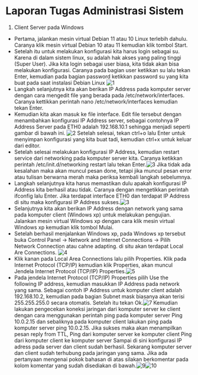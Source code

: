 # Laporan Tugas Administrasi Sistem 
1. Client Server pada Windows
- Pertama, jalankan mesin virtual Debian  11 atau 10 Linux terlebih dahulu. Caranya klik mesin virtual Debian 10 atau 11 kemudian klik tombol Start.
- Setelah itu untuk melakukan konfigurasi kita harus login sebagai su. Karena di dalam sistem linux, su adalah hak akses yang paling tinggi (Super User). Jika kita login sebagai user biasa, kita tidak akan bisa melakukan konfigurasi. Caranya pada bagian user ketikkan su lalu tekan Enter, kemudian pada bagian password ketikkan password su yang kita buat pada saat instalasi Debian Linux ![1](https://user-images.githubusercontent.com/112459285/191629603-4b337123-e4e4-4f41-92ff-814b0162d681.png)
-  Langkah selanjutnya kita akan berikan IP Address pada komputer server dengan cara mengedit file yang berada pada /etc/network/interfaces. Caranya kettikkan perintah nano /etc/network/interfaces kemudian tekan Enter.
- Kemudian kita akan masuk ke file interface. Edit file tersebut dengan menambahkan konfigurasi IP Address server, sebagai contohnya IP Address Server pada ETH0 adalah 192.168.10.1 sehingga menjadi seperti gambar di bawah ini. ![2](https://user-images.githubusercontent.com/112459285/191630061-16478eaa-712a-49ef-9c61-b63ab99e8aa6.png) Setelah selesai, tekan ctrl+o lalu Enter untuk menyimpan konfigurasi yang kita buat tadi, kemudian ctrl+x untuk keluar dari editor.
- Setelah selesai melakukan konfigurasi IP Address, kemudian restart service dari networking pada komputer server kita. Caranya ketikkan perintah /etc/init.d/networking restart lalu tekan Enter.![3](https://user-images.githubusercontent.com/112459285/191630323-793e3524-08ae-47a5-b411-e24947906a07.png) Jika tidak ada kesalahan maka akan muncul pesan done, tetapi jika muncul pesan error atau tulisan berwarna merah maka periksa kembali langkah sebelumnya.
-  Langkah selanjutnya kita harus memastikan dulu apakah konfigurasi IP Address kita berhasil atau tidak. Caranya dengan mengetikkan perintah ifconfig lalu Enter. Jika terdapat interface ETH0 dan terdapat IP Address di situ maka konfigurasi IP Address sukses.![3](https://user-images.githubusercontent.com/112459285/191630386-e4d72b09-246c-4df7-95ab-ae4f11dbb29c.png)
- Selanjutnya kita akan berikan IP Address dengan network yang sama pada komputer client (Windows xp) untuk melakukan pengujian.  Jalankan mesin virtual Windows xp dengan cara klik mesin virtual Windows xp kemudian klik tombol Mulai.
- Setelah berhasil menjalankan Windows xp, pada Windows xp tersebut buka Control Panel -> Network and Internet Connections -> Pilih Network Connection atau cahne adapting. di situ akan terdapat Local Are Connections. ![4](https://user-images.githubusercontent.com/112459285/191630584-9179512d-cdb6-4112-8c2a-b5eb7c84b871.png)
- Klik kanan pada Local Area Connections lalu pilih Properties. Klik pada Internet Protocol (TCP/IP) kemudian klik Properties, akan muncul Jendela Internet Protocol (TCP/IP) Properties.![5](https://user-images.githubusercontent.com/112459285/191630650-47e5a301-a17b-495e-98fd-fe438c8970d9.png)
- Pada jendela Internet Protocol (TCP/IP) Properties pilih Use the following IP address, kemudian masukkan IP Address pada network yang sama. Sebagai contoh IP Address untuk komputer client adalah 192.168.10.2, kemudian pada bagian Subnet mask biasanya akan terisi 255.255.255.0 secara otomatis. Setelah itu tekan Ok.![7](https://user-images.githubusercontent.com/112459285/191630920-6ed4aac3-1a00-45d3-8518-df6d27fc3ca5.png)
 Kemudian lakukan pengecekan koneksi jaringan dari komputer server ke client dengan cara menggunakan perintah ping pada komputer server Ping 10.0.2.15 dan sebaliknya pada komputer client lakukan ping pada komputer server ping 10.0.2.15. Jika sukses maka akan menampilkan pesan reply from TTL, Ping dari komputer server ke komputer client Ping dari komputer client ke komputer server Sampai di sini konfigurasi IP adress pada server dan client sudah berhasil. Sekarang komputer server dan client sudah terhubung pada jaringan yang sama. Jika ada pertanyaan mengenai pokok bahasan di atas silakan berkomentar pada kolom komentar yang sudah disediakan di bawah.![9](https://user-images.githubusercontent.com/112459285/191631153-6558b5d4-948c-4c93-923a-685f56f55a48.png)![10](https://user-images.githubusercontent.com/112459285/191631187-cdd05300-53c7-42c5-a39c-c1ac690c343f.png)



